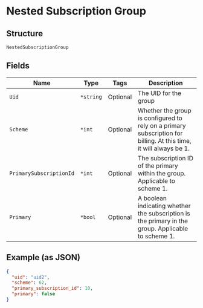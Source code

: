 
# Nested Subscription Group

## Structure

`NestedSubscriptionGroup`

## Fields

| Name | Type | Tags | Description |
|  --- | --- | --- | --- |
| `Uid` | `*string` | Optional | The UID for the group |
| `Scheme` | `*int` | Optional | Whether the group is configured to rely on a primary subscription for billing. At this time, it will always be 1. |
| `PrimarySubscriptionId` | `*int` | Optional | The subscription ID of the primary within the group. Applicable to scheme 1. |
| `Primary` | `*bool` | Optional | A boolean indicating whether the subscription is the primary in the group. Applicable to scheme 1. |

## Example (as JSON)

```json
{
  "uid": "uid2",
  "scheme": 62,
  "primary_subscription_id": 10,
  "primary": false
}
```

